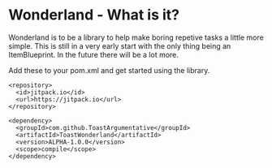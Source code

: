 # Wonderland - What is it? 

Wonderland is to be a library to help make boring repetive tasks a little more simple. 
This is still in a very early start with the only thing being an ItemBlueprint. In the future there will be a lot more.


Add these to your pom.xml and get started using the library.

```
<repository>
  <id>jitpack.io</id>
  <url>https://jitpack.io</url>
</repository>

<dependency>
  <groupId>com.github.ToastArgumentative</groupId>
  <artifactId>ToastWonderland</artifactId>
  <version>ALPHA-1.0.0</version>
  <scope>compile</scope>
</dependency>
```
